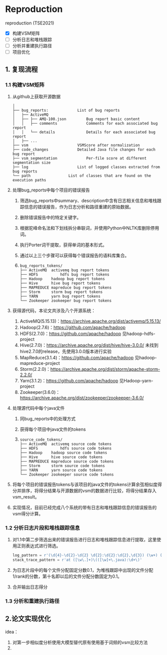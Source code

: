 # Reproduction
reproduction (TSE2021)

- [x] 构建VSM矩阵
- [ ] 分析日志和堆栈跟踪
- [ ] 分析并重建执行路径
- [ ] 项目优化

## 1. 复现流程

### 1.1 构建VSM矩阵

1. 从github上获取开源数据

   ```
   │
   ├── bug_reports:				List of bug reports
   │   ├── ActiveMQ	
   │   ├── ├── AMQ-100.json			Bug report basic content
   │   │   ├── comments				Comments for each associated bug report
   │   │   └── details				Details for each associated bug report
   │   ├── ...
   ├── vsm						VSMScore after normalization
   ├── code_changes				Detailed Java file changes for each bug report 
   ├── vsm_segmentation				Per-file score at different segmentation size
   ├── log						List of logged classes extracted from bug reports
   └── path					List of classes that are found on the execution paths
   ```
   
2. 处理bug_reports中每个项目的错误报告

   1. 筛选bug_reports中summary、description中含有日志相关信息和堆栈跟踪信息的错误报告，作为日志分析和路径重建的原始数据。

   2. 删除错误报告中的特定关键字。

   3. 根据驼峰命名法和下划线拆分串联词，并使用Python中NLTK库删除停用词。

   4. 执行Porter词干提取，获得单词的基本形式。

   5. 通过以上三个步骤可以获得每个错误报告的语料库集合。

   6. ```
      bug_reports_tokens/
      ├── ActiveMQ  activemq bug report tokens
      ├── HDFS			hdfs bug report tokens
      ├── Hadoop    hadoop bug report tokens
      ├── Hive      hive bug report tokens
      ├── MAPREDUCE mapreduce bug report tokens
      ├── Storm     storm bug report tokens
      ├── YARN      yarn bug report tokens
      └── Zookeeper zookeeper bug report tokens
      ```

      

3. 获得源代码，本论文共涉及八个开源系统：

   1. ActiveMQ(5.15.13)：https://archive.apache.org/dist/activemq/5.15.13/
   2. Hadoop(2.7.6)：https://github.com/apache/hadoop
   3. HDFS(2.7.0)：https://github.com/apache/hadoop 见hadoop-hdfs-project
   4. Hive(2.7.0)：https://archive.apache.org/dist/hive/hive-3.0.0/ 未找到hive2.7.0的release，先使用3.0.0版本进行实验
   5. MapReduce(3.1.4)：https://github.com/apache/hadoop 见hadoop-mapreduce-project
   6. Storm(2.2.0)：https://archive.apache.org/dist/storm/apache-storm-2.2.0/
   7. Yarn(3.1.2)：https://github.com/apache/hadoop 见Hadoop-yarn-project
   8. Zookeeper(3.6.0)：https://archive.apache.org/dist/zookeeper/zookeeper-3.6.0/

4. 处理源代码中每个java文件

   1. 同bug_reports中的处理方式

   2. 获得每个项目中java文件的tokens

   3. ```
      source_code_tokens/
      ├── ActiveMQ  activemq source code tokens
      ├── HDFS			hdfs source code tokens
      ├── Hadoop    hadoop source code tokens
      ├── Hive      hive source code tokens
      ├── MAPREDUCE mapreduce source code tokens
      ├── Storm     storm source code tokens
      ├── YARN      yarn source code tokens
      └── Zookeeper zookeeper source code tokens
      ```

5. 将每个项目的错误报告tokens与该项目的java文件的tokens计算余弦相似度得分并排序，将得分结果与开源数据的vsm的数据进行比较，将得分结果存入vsm_result。

6. 实现情况，目前已经完成八个系统的带有日志和堆栈跟踪信息的错误报告的vsm得分计算。

### 1.2 分析日志片段和堆栈跟踪信息

1. 对1.1中第二步筛选出来的错误报告进行日志和堆栈跟踪信息进行提取，这里使用正则表达式进行筛选。

   ```python
   log_pattern = r'(\d{4}-\d{2}-\d{2} \d{2}:\d{2}:\d{2},\d{3}) (\w+) ([\w\.]+): (.+)'
   stack_trace_pattern = r'at ([\w\.]+)\(([\w]+\.java):\d+\)'
   ```

2. 为日志片段中的每个文件分配固定分数0.1，为堆栈跟踪中出现的文件分配1/rank的分数，第十名即以后的文件分配分数固定为0.1。

3. 合并输出日志得分

### 1.3 分析和重建执行路径



## 2.论文实现优化

idea：

1. 对第一步相似度分析使用大模型替代原有使用基于词频的vsm比较方法
2. 
